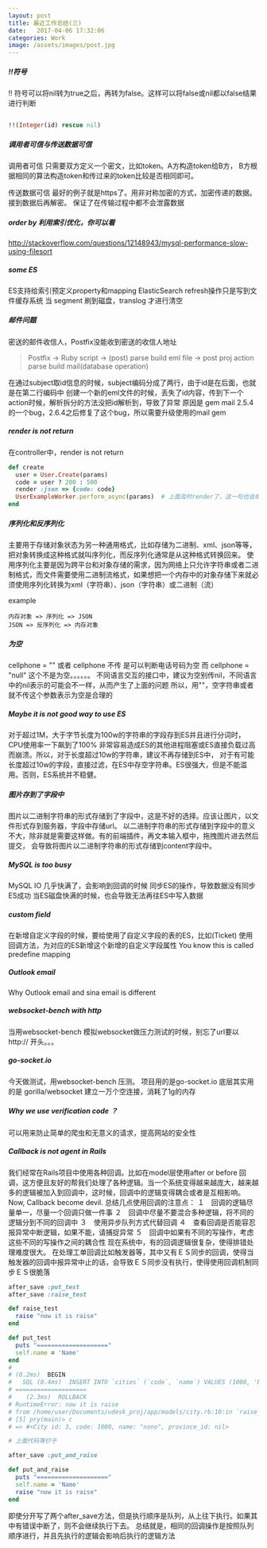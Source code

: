 ```yaml
---
layout: post
title: 最近工作总结(三)
date:   2017-04-06 17:32:06
categories: Work
image: /assets/images/post.jpg
---
```


##### !!符号
!! 符号可以将nil转为true之后，再转为false。这样可以将false或nil都以false结果进行判断

```ruby

!!(Integer(id) rescue nil)
```
##### 调用者可信与传送数据可信
调用者可信 只需要双方定义一个密文，比如token。A方构造token给B方，
B方根据相同的算法构造token和传过来的token比较是否相同即可。

传送数据可信 最好的例子就是https了。用非对称加密的方式，加密传递的数据。接到数据后再解密。
保证了在传输过程中都不会泄露数据

##### order by 利用索引优化，你可以看
http://stackoverflow.com/questions/12148943/mysql-performance-slow-using-filesort

##### some ES
ES支持给索引预定义property和mapping
ElasticSearch refresh操作只是写到文件缓存系统
当 segment 刷到磁盘，translog 才进行清空

##### 邮件问题
密送的邮件收信人，Postfix没能收到密送的收信人地址

> Postfix -> Ruby script -> (post) parse build eml file -> post proj action parse build mail(database operation)

在通过subject取id信息的时候，subject编码分成了两行，由于id是在后面，也就是在第二行编码中
创建一个新的eml文件的时候，丢失了id内容，传到下一个action时候，解析拆分的方法没把id解析到，导致了异常
原因是 gem mail 2.5.4的一个bug，2.6.4之后修复了这个bug，所以需要升级使用的mail gem

##### render is not return
在controller中，render is not return

```ruby
def create
  user = User.Create(params)
  code = user ? 200 : 500
  render :json => {code: code}
  UserExampleWorker.perform_async(params)  # 上面及时render了，这一句也会继续执行下去。redirect_to 和这里类似
end

```

##### 序列化和反序列化

主要用于存储对象状态为另一种通用格式，比如存储为二进制、xml、json等等，把对象转换成这种格式就叫序列化，而反序列化通常是从这种格式转换回来。
使用序列化主要是因为跨平台和对象存储的需求，因为网络上只允许字符串或者二进制格式，而文件需要使用二进制流格式，如果想把一个内存中的对象存储下来就必须使用序列化转换为xml（字符串）、json（字符串）或二进制（流）

example
```
内存对象 => 序列化 => JSON
JSON => 反序列化 => 内存对象
```

##### 为空
cellphone = "" 或者 cellphone 不传 是可以判断电话号码为空
而 cellphone = "null" 这个不是为空。。。。。。
不同语言交互的接口中，建议为空别传nil，不同语言中的nil表示的可能会不一样，从而产生了上面的问题
所以，用""，空字符串或者就不传这个参数表示为空是合理的

##### Maybe it is not good way to use ES
对于超过1M，大于字节长度为100w的字符串的字段存到ES并且进行分词时，CPU使用率一下飙到了100%
非常容易造成ES的其他进程阻塞或ES直接负载过高而崩溃。所以，对于长度超过10w的字符串，建议不再存储到ES中，
对于有可能长度超过10w的字段，直接过滤，在ES中存空字符串。ES很强大，但是不能滥用。否则，ES系统并不稳健。

##### 图片存到了字段中
图片以二进制字符串的形式存储到了字段中，这是不好的选择。应该让图片，以文件形式存到服务器，字段中存储url。
以二进制字符串的形式存储到字段中的意义不大，除非就是需要这样做。有的前端插件，再文本输入框中，拖拽图片进去然后提交，
会导致将图片以二进制字符串的形式存储到content字段中。

##### MySQL is too busy
MySQL IO 几乎快满了，会影响到回调的时候 同步ES的操作，导致数据没有同步ES成功
当ES磁盘快满的时候，也会导致无法再往ES中写入数据

##### custom field
在新增自定义字段的时候，要给使用了自定义字段的表的ES，比如(Ticket) 使用回调方法，为对应的ES新增这个新增的自定义字段属性
You know this is called predefine mapping

##### Outlook email
Why Outlook email and sina email is different

##### websocket-bench with http
当用websocket-bench 模拟websocket做压力测试的时候，别忘了url要以http:// 开头。。。

##### go-socket.io
今天做测试，用websocket-bench 压测。 项目用的是go-socket.io 底层其实用的是 gorilla/websocket
建立一万个空连接，消耗了1g的内存

##### Why we use verification code ？
可以用来防止简单的爬虫和无意义的请求，提高网站的安全性

##### Callback is not agent in Rails
我们经常在Rails项目中使用各种回调。比如在model层使用after or before 回调，这方便且友好的帮我们处理了各种逻辑。当一个系统变得越来越庞大，越来越多的逻辑被加入到回调中，这时候，回调中的逻辑变得耦合或者是互相影响。Now, Callback become devil.
总结几点使用回调的注意点：
１　回调的逻辑尽量单一，尽量一个回调只做一件事
２　回调中尽量不要混合多种逻辑，将不同的逻辑分到不同的回调中
３　使用异步队列方式代替回调
４　查看回调是否能容忍报异常中断逻辑，如果不能，请捕捉异常
５　回调中如果有不同的写操作，考虑这些不同的写操作之间的耦合性
现在系统中，有的回调逻辑很复杂，使得排错处理难度很大。
在处理工单回调比如触发器等，其中又有ＥＳ同步的回调，使得当触发器的回调中报异常中止的话，会导致ＥＳ同步没有执行，使得使用回调机制同步ＥＳ很脆落

```ruby
after_save :put_test
after_save :raise_test

def raise_test
  raise "now it is raise"
end

def put_test
  puts "===================="
  self.name = 'Name'
end
#
# (0.2ms)  BEGIN
#   SQL (0.4ms)  INSERT INTO `cities` (`code`, `name`) VALUES (1000, 'beijing')
# ====================
#    (2.3ms)  ROLLBACK
# RuntimeError: now it is raise
# from /home/user/Documents/udesk_proj/app/models/city.rb:10:in `raise_test'
# [5] pry(main)> c
# => #<City id: 3, code: 1000, name: "nono", province_id: nil>

# 上面代码等价于

after_save :put_and_raise

def put_and_raise
  puts "===================="
  self.name = 'Name'
  raise "now it is raise"
end
```

即使分开写了两个after_save方法，但是执行顺序是队列，从上往下执行。如果其中有错误中断了，则不会继续执行下去。
总结就是，相同的回调操作是按照队列顺序进行，并且先执行的逻辑会影响后执行的逻辑方法
